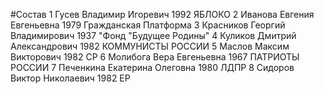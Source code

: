 #Состав
1 Гусев Владимир Игоревич 1992 ЯБЛОКО
2 Иванова Евгения Евгеньевна 1979 Гражданская Платформа
3 Красников Георгий Владимирович 1937 \"Фонд \"Будущее Родины\"
4 Куликов Дмитрий Александрович 1982 КОММУНИСТЫ РОССИИ
5 Маслов Максим Викторович 1982 СР
6 Молибога Вера Евгеньевна 1967 ПАТРИОТЫ РОССИИ
7 Печенкина Екатерина Олеговна 1980 ЛДПР
8 Сидоров Виктор Николаевич 1982 ЕР
